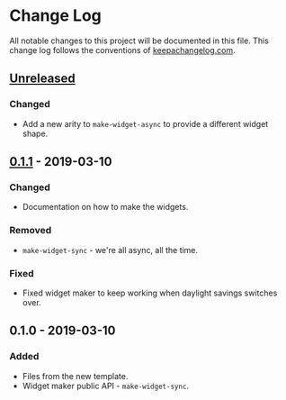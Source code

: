 # Change Log
All notable changes to this project will be documented in this file. This change log follows the conventions of [keepachangelog.com](http://keepachangelog.com/).

## [Unreleased]
### Changed
- Add a new arity to `make-widget-async` to provide a different widget shape.

## [0.1.1] - 2019-03-10
### Changed
- Documentation on how to make the widgets.

### Removed
- `make-widget-sync` - we're all async, all the time.

### Fixed
- Fixed widget maker to keep working when daylight savings switches over.

## 0.1.0 - 2019-03-10
### Added
- Files from the new template.
- Widget maker public API - `make-widget-sync`.

[Unreleased]: https://github.com/your-name/dotd/compare/0.1.1...HEAD
[0.1.1]: https://github.com/your-name/dotd/compare/0.1.0...0.1.1
